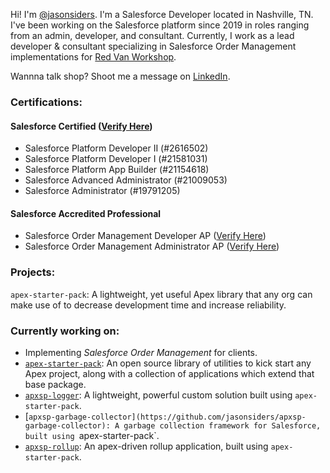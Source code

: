 Hi! I'm [@jasonsiders](https://github.com/jasonsiders). I'm a Salesforce Developer located in Nashville, TN. I've been working on the Salesforce platform since 2019 in roles ranging from an admin, developer, and consultant. Currently, I work as a lead developer & consultant specializing in Salesforce Order Management implementations for [Red Van Workshop](https://www.redvanworkshop.com/).

Wannna talk shop? Shoot me a message on [LinkedIn](https://www.linkedin.com/in/jasonsiders/).

### Certifications:
#### Salesforce Certified ([Verify Here](https://trailhead.salesforce.com/en/credentials/certification-detail-print/?searchString=d6Cd87CnUTqjw9YKVrnqm/WHYLDW/ShTTiHL8kGwOzE3cUeuvgjWZSQQfZVVjmjZ))
- Salesforce Platform Developer II (#2616502) 
- Salesforce Platform Developer I (#21581031)
- Salesforce Platform App Builder (#21154618)
- Salesforce Advanced Administrator (#21009053)
- Salesforce Administrator (#19791205)
#### Salesforce Accredited Professional
- Salesforce Order Management Developer AP ([Verify Here](https://www.credly.com/badges/3f673aa0-1aff-4e28-8953-c851755af1e6/print))
- Salesforce Order Management Administrator AP ([Verify Here](https://www.credly.com/badges/6caf0f68-92a0-4d49-86b4-7315b554d28f/public_url))

### Projects:
`apex-starter-pack`: A lightweight, yet useful Apex library that any org can make use of to decrease development time and increase reliability.

### Currently working on:
- Implementing _Salesforce Order Management_ for clients. 
- [`apex-starter-pack`](https://github.com/jasonsiders/apex-starter-pack): An open source library of utilities to kick start any Apex project, along with a collection of applications which extend that base package. 
- [`apxsp-logger`](https://github.com/jasonsiders/apxsp-logger): A lightweight, powerful custom solution built using `apex-starter-pack`.
- [`apxsp-garbage-collector](https://github.com/jasonsiders/apxsp-garbage-collector): A garbage collection framework for Salesforce, built using `apex-starter-pack`.
- [`apxsp-rollup`](https://github.com/jasonsiders/apxsp-rollup): An apex-driven rollup application, built using `apex-starter-pack`.
